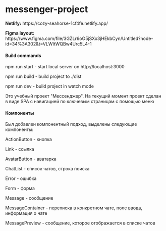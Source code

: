 # messenger-project

<p><b>Netlify:</b> https://cozy-seahorse-1cf4fe.netlify.app/</p>
<p><b>Figma layout:</b> https://www.figma.com/file/3GZLr6oO5jSXx3jHEkbCyn/Untitled?node-id=34%3A302&t=VLWItWQBw4Urc5L4-1</p>

#### Build commands
<p>npm run start - start local server on http://localhost:3000</p>
<p>npm run build - build project to ./dist</p>
<p>npm run dev - build project in watch mode</p>

Это учебный проект "Мессенджер".
На текущий момент проект сделан в виде SPA с навигацией по ключевым страницам с помощью меню
#### Компоненты
<p>Был добавлен компонентный подход, выделены следующие компоненты:</p>
<p>ActionButton - кнопка</p>
<p>Link - ссылка</p>
<p>AvatarButton - аватарка</p>
<p>ChatList - список чатов, строка поиска</p>
<p>Error - ошибка</p>
<p>Form - форма</p>
<p>Message - сообщение</p>
<p>MessageContainer - переписка в конкретном чате, поле ввода, информация о чате</p>
<p>MessagePreview - сообщение, которое отображается в списке чатов</p>

